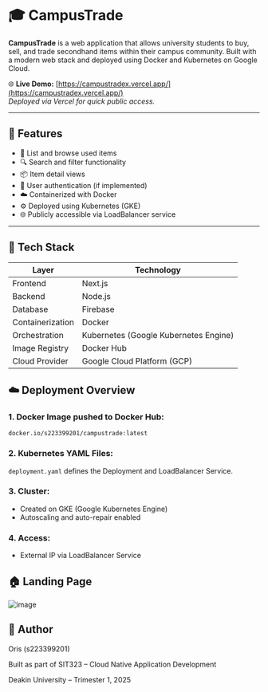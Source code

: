 # 🎓 CampusTrade

**CampusTrade** is a web application that allows university students to buy, sell, and trade secondhand items within their campus community. Built with a modern web stack and deployed using Docker and Kubernetes on Google Cloud.

🌐 **Live Demo:** [https://campustradex.vercel.app/](https://campustradex.vercel.app/)  
_Deployed via Vercel for quick public access._

---

## 🚀 Features

- 🛒 List and browse used items
- 🔍 Search and filter functionality
- 📦 Item detail views
- 👤 User authentication (if implemented)
- ☁️ Containerized with Docker
- ⚙️ Deployed using Kubernetes (GKE)
- 🌐 Publicly accessible via LoadBalancer service

---

## 🧰 Tech Stack

| Layer           | Technology                        |
|----------------|------------------------------------|
| Frontend       | Next.js                            |
| Backend        | Node.js                            |
| Database       | Firebase                           |
| Containerization| Docker                            |
| Orchestration  | Kubernetes (Google Kubernetes Engine) |
| Image Registry | Docker Hub                         |
| Cloud Provider | Google Cloud Platform (GCP)        |


## ☁️ Deployment Overview
### 1. Docker Image pushed to Docker Hub:
```docker.io/s223399201/campustrade:latest```

### 2. Kubernetes YAML Files:

```deployment.yaml``` defines the Deployment and LoadBalancer Service.

### 3. Cluster:
   - Created on GKE (Google Kubernetes Engine)
   - Autoscaling and auto-repair enabled

### 4. Access:
   - External IP via LoadBalancer Service

## 🏠 Landing Page

![image](https://github.com/user-attachments/assets/798451a1-93c6-438a-b727-048f9a163588)

## 📝 Author
Oris (s223399201)

Built as part of SIT323 – Cloud Native Application Development

Deakin University – Trimester 1, 2025

